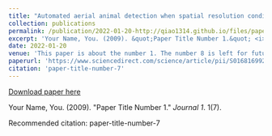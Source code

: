 ```yaml
---
title: "Automated aerial animal detection when spatial resolution conditions are varied"
collection: publications
permalink: /publication/2022-01-20-http://qiao1314.github.io/files/paper7.pdf
excerpt: 'Your Name, You. (2009). &quot;Paper Title Number 1.&quot; <i>Journal 1</i>. 1(7).'
date: 2022-01-20
venue: 'This paper is about the number 1. The number 8 is left for future work.'
paperurl: 'https://www.sciencedirect.com/science/article/pii/S0168169922000060'
citation: 'paper-title-number-7'
---
```


<a href='https://www.sciencedirect.com/science/article/pii/S0168169922000060'>Download paper here</a>

Your Name, You. (2009). &quot;Paper Title Number 1.&quot; <i>Journal 1</i>. 1(7).

Recommended citation: paper-title-number-7